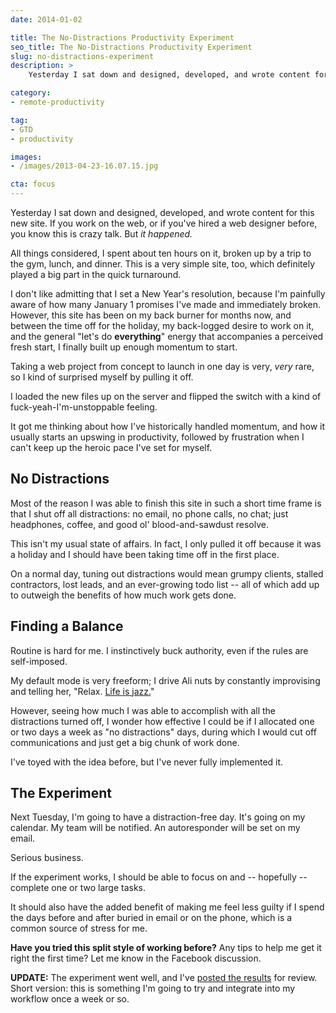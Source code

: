 ```yaml
---
date: 2014-01-02

title: The No-Distractions Productivity Experiment
seo_title: The No-Distractions Productivity Experiment
slug: no-distractions-experiment
description: >
    Yesterday I sat down and designed, developed, and wrote content for a new site. Now I need to find a way to stay this productive consistently.

category:
- remote-productivity

tag:
- GTD
- productivity

images:
- /images/2013-04-23-16.07.15.jpg

cta: focus
---
```


Yesterday I sat down and designed, developed, and wrote content for this new
site. If you work on the web, or if you've hired a web designer before, you know
this is crazy talk. But _it happened._

All things considered, I spent about ten hours on it, broken up by a trip to the
gym, lunch, and dinner. This is a very simple site, too, which definitely played
a big part in the quick turnaround.

I don't like admitting that I set a New Year's resolution, because I'm painfully
aware of how many January 1 promises I've made and immediately broken. However,
this site has been on my back burner for months now, and between the time off
for the holiday, my back-logged desire to work on it, and the general "let's do
**everything**" energy that accompanies a perceived fresh start, I finally built
up enough momentum to start.

Taking a web project from concept to launch in one day is very, _very_ rare, so
I kind of surprised myself by pulling it off.

I loaded the new files up on the server and flipped the switch with a kind of
fuck-yeah-I'm-unstoppable feeling.

It got me thinking about how I've historically handled momentum, and how it
usually starts an upswing in productivity, followed by frustration when I can't
keep up the heroic pace I've set for myself.

## No Distractions

Most of the reason I was able to finish this site in such a short time frame is
that I shut off all distractions: no email, no phone calls, no chat; just
headphones, coffee, and good ol' blood-and-sawdust resolve.

This isn't my usual state of affairs. In fact, I only pulled it off because it
was a holiday and I should have been taking time off in the first place.

On a normal day, tuning out distractions would mean grumpy clients, stalled
contractors, lost leads, and an ever-growing todo list -- all of which add up to
outweigh the benefits of how much work gets done.

## Finding a Balance

Routine is hard for me. I instinctively buck authority, even if the rules are
self-imposed.

My default mode is very freeform; I drive Ali nuts by constantly improvising and
telling her, "Relax. [Life is jazz.][1]"

However, seeing how much I was able to accomplish with all the distractions
turned off, I wonder how effective I could be if I allocated one or two days a
week as "no distractions" days, during which I would cut off communications and
just get a big chunk of work done.

I've toyed with the idea before, but I've never fully implemented it.

## The Experiment

Next Tuesday, I'm going to have a distraction-free day. It's going on my
calendar. My team will be notified. An autoresponder will be set on my email.

Serious business.

If the experiment works, I should be able to focus on and -- hopefully --
complete one or two large tasks.

It should also have the added benefit of making me feel less guilty if I spend
the days before and after buried in email or on the phone, which is a common
source of stress for me.

**Have you tried this split style of working before?** Any tips to help me get
it right the first time? Let me know in the Facebook discussion.

**UPDATE:** The experiment went well, and I've [posted the results][2] for
review. Short version: this is something I'm going to try and integrate into my
workflow once a week or so.

[1]: /jazz/
[2]: /no-distractions-results/

